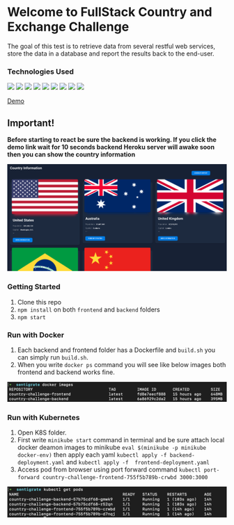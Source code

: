 # Welcome to FullStack Country and Exchange Challenge

The goal of this test is to retrieve data from several restful web services, store the data in a database and report the results back to the end-user.

### Technologies Used
<p>
<img src="https://img.shields.io/badge/-Expressjs%20-%23323330?style=for-the-badge&logo=express">
<img src="https://img.shields.io/badge/react%20-%2320232a.svg?&style=for-the-badge&logo=react" >   
<img src="https://img.shields.io/badge/-Nodejs%20-%23323330?style=for-the-badge&logo=Node.js&logoColor=green">
<img src="https://img.shields.io/badge/-Cypress%20-black?style=for-the-badge&logo=cypress&logoColor=white">
<img src="https://img.shields.io/badge/-Vercel%20-black?style=for-the-badge&logo=vercel&logoColor=white">
<img src="https://img.shields.io/badge/-Heroku%20-purple?style=for-the-badge&logo=heroku&logoColor=white">
<img src="https://img.shields.io/badge/-Docker%20-blue?style=for-the-badge&logo=Docker&logoColor=white">
<img src="https://img.shields.io/badge/-Kubernetes%20-blue?style=for-the-badge&logo=Kubernetes&logoColor=white">
<img src="https://img.shields.io/badge/-Mongo%20-brightGreen?style=for-the-badge&logo=MongoDB&logoColor=white">
</p>


[Demo](https://country-challenge.vercel.app/dashboard)
## Important!
**Before starting to react be sure the backend is working. If you click the demo link wait for 10 seconds backend Heroku server will awake soon then you can show the country information**

![CountryInformation](images/countryDashboard.png)


### Getting Started
1. Clone this repo
2. `npm install` on both `frontend` and `backend` folders
3. `npm start`


### Run with Docker
1. Each backend and frontend folder has a Dockerfile and `build.sh` you can simply run `build.sh`.
2. When you write `docker ps` command you will see like below images both frontend and backend works fine.

![Docker](images/docker.png)

### Run with Kubernetes
1. Open K8S folder.
2. First write `minikube start` command in terminal and be sure attach local docker deamon images to minikube `eval $(minikube -p minikube docker-env)` then apply each yaml `kubectl apply -f backend-deployment.yaml` and `kubectl apply -f  frontend-deployment.yaml`
3. Access pod from browser using port forward command `kubectl port-forward country-challenge-frontend-755f5b789b-crwbd 3000:3000`

![Kubernetes-Pods](images/k8s.png)

